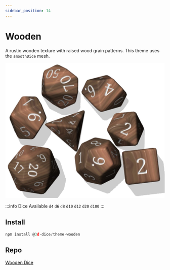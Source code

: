 ```yaml
---
sidebar_position: 14
---
```


# Wooden
A rustic wooden texture with raised wood grain patterns. This theme uses the `smoothDice` mesh.

<img src='/img/themes/wooden.jpg' alt='wooden dice screenshot' width='600' />

:::info Dice Available
`d4` `d6` `d8` `d10` `d12` `d20` `d100`
:::

## Install
```javascript
npm install @3d-dice/theme-wooden
```

## Repo
[Wooden Dice](https://github.com/3d-dice/dice-themes/tree/main/themes/wooden)